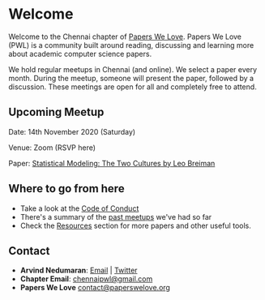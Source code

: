 # Welcome

Welcome to the Chennai chapter of [Papers We Love](https://paperswelove.org/). Papers We Love (PWL) is a community built around reading, discussing and learning more about academic computer science papers.

We hold regular meetups in Chennai (and online). We select a paper every month. During the meetup, someone will present the paper, followed by a discussion. These meetings are open for all and completely free to attend.

## Upcoming Meetup
Date: 14th November 2020 (Saturday)

Venue: Zoom (RSVP here)

Paper: [Statistical Modeling: The Two Cultures by Leo Breiman](papers/statistical-modelling-two-cultures-leo-breiman.md)

## Where to go from here
* Take a look at the [Code of Conduct](coc.md)
* There's a summary of the [past meetups](events/events) we've had so far
* Check the [Resources](resources/resources) section for more papers and other useful tools.

## Contact
- **Arvind Nedumaran**: [Email](mailto:arvindamirtaa@gmail.com) | [Twitter](https://twitter.com/arvindamirtaa)
- **Chapter Email**: [chennaipwl@gmail.com](mailto:chennaipwl@gmail.com)
- **Papers We Love** [contact@paperswelove.org](mailto:contact@paperswelove.org)
